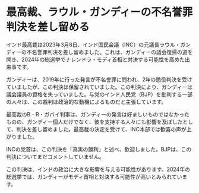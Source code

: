 # 最高裁、ラウル・ガンディーの不名誉罪判決を差し留める

インド最高裁は2023年3月8日、インド国民会議（INC）の元議長ラウル・ガンディーの不名誉罪判決を差し留めました。これは、ガンディーの議会復帰の道を開き、2024年の総選挙でナレンドラ・モディ首相と対決する可能性を高めた出来事です。

ガンディーは、2019年に行った発言が不名誉罪に問われ、2年の懲役判決を受けていましたが、この判決は保留されていました。この判決により、ガンディーは議会議員の資格を失っていました。与党のインド人民党（BJP）を批判する一部の人々は、この裁判は政治的な動機によるものだと主張しています。

最高裁のB・R・ガバイ判事は、ガンディーの発言は好ましいものではなかったものの、ガンディー個人だけでなく、彼を支持する人々にも影響を及ぼしたとして、判決を差し留めました。最高裁の決定を受けて、INC本部では歓喜の声が上がりました。

INCの党首は、この判決を「真実の勝利」と述べ、歓迎しました。BJPは、この判決についてまだコメントしていません。

この判決は、インドの政治に大きな影響を与える可能性があります。2024年の総選挙では、ガンディーがモディ首相と対決する可能性が高いとみられています。